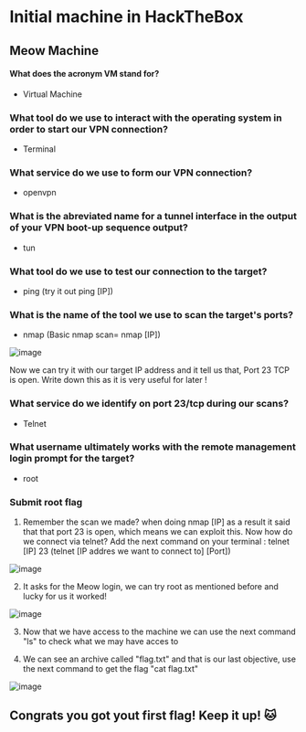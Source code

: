 # Initial machine in HackTheBox

## Meow Machine


 #### What does the acronym VM stand for? 
 - Virtual Machine

### What tool do we use to interact with the operating system in order to start our VPN connection? 
- Terminal

### What service do we use to form our VPN connection? 
- openvpn

### What is the abreviated name for a tunnel interface in the output of your VPN boot-up sequence output? 
- tun

### What tool do we use to test our connection to the target? 
- ping (try it out ping [IP])

 ### What is the name of the tool we use to scan the target's ports? 
- nmap (Basic nmap scan= nmap [IP])

![image](https://user-images.githubusercontent.com/55120196/163901557-0e52640f-81fe-49cc-b8b6-666a4cf4a337.png)


Now we can try it with our target IP address and it tell us that, Port 23 TCP is open. Write down this as it is very useful for later !

### What service do we identify on port 23/tcp during our scans? 
- Telnet

### What username ultimately works with the remote management login prompt for the target? 
- root

### Submit root flag 
 1. Remember the scan we made? when doing nmap [IP] as a result it said that that port 23 is open, which means we can exploit this. Now how do we connect via telnet? Add the next command on your terminal : telnet [IP] 23 (telnet [IP addres we want to connect to] [Port])
 
 ![image](https://user-images.githubusercontent.com/55120196/163901675-a70decf6-dfe4-4471-9e89-7d422aa3279f.png)

 2. It asks for the Meow login, we can try root as mentioned before and lucky for us it worked!
 
 ![image](https://user-images.githubusercontent.com/55120196/163901640-ddc446d8-e713-4dc9-a651-93c67e7bb36b.png)

 3. Now that we have access to the machine we can use the next command "ls" to check what we may have acces to

 4. We can see an archive called "flag.txt" and that is our last objective, use the next command to get the flag "cat flag.txt"

![image](https://user-images.githubusercontent.com/55120196/163901731-f00f2a47-2c85-462c-8aac-bdff9221ac26.png)

## Congrats you got yout first flag! Keep it up! 🐱
